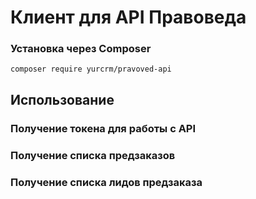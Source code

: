 # Клиент для API Правоведа

### Установка через Composer
```
composer require yurcrm/pravoved-api
```

## Использование

### Получение токена для работы с API


### Получение списка предзаказов


### Получение списка лидов предзаказа